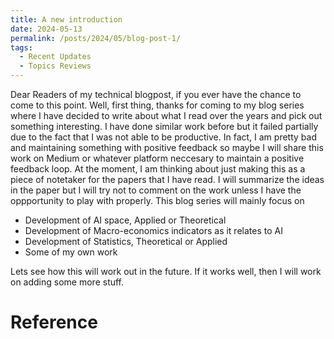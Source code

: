 ```yaml
---
title: A new introduction 
date: 2024-05-13
permalink: /posts/2024/05/blog-post-1/
tags:
  - Recent Updates  
  - Topics Reviews
---
```

Dear Readers of my technical blogpost, if you ever have the chance to come to this point. Well, first thing, thanks for coming to my blog series where I have decided to write about what I read over the years and pick out something interesting. I have done similar work before but it failed partially due to the fact that I was not able to be productive. In fact, I am pretty bad and maintaining something with positive feedback so maybe I will share this work on Medium or whatever platform neccesary to maintain a positive feedback loop. At the moment, I am thinking about just making this as a piece of notetaker for the papers that I have read. I will summarize the ideas in the paper but I will try not to comment on the work unless I have the oppportunity to play with properly. This blog series will mainly focus on 

* Development of AI space, Applied or Theoretical
* Development of Macro-economics indicators as it relates to AI 
* Development of Statistics, Theoretical or Applied 
* Some of my own work

Lets see how this will work out in the future. If it works well, then I will work on adding some more stuff. 


Reference
=======================================


